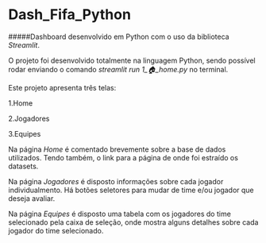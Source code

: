 # Dash_Fifa_Python

#####Dashboard desenvolvido em Python com o uso da biblioteca *Streamlit*.

O projeto foi desenvolvido totalmente na linguagem Python, sendo possível rodar enviando o comando *streamlit run 1_🏠_home.py* no terminal.

Este projeto apresenta três telas:

1.Home

2.Jogadores


3.Equipes

Na página *Home* é comentado brevemente sobre a base de dados utilizados. Tendo também, o link para a página de onde foi estraído os datasets.

Na página *Jogadores* é disposto informações sobre cada jogador individualmento. Há botões seletores para mudar de time e/ou jogador que deseja avaliar.

Na página *Equipes* é disposto uma tabela com os jogadores do time selecionado pela caixa de seleção, onde mostra alguns detalhes sobre cada jogador do time selecionado.
